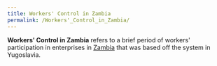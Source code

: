 ```yaml
---
title: Workers' Control in Zambia
permalink: /Workers'_Control_in_Zambia/
---
```


**Workers' Control in Zambia** refers to a brief period of workers'
participation in enterprises in [Zambia](Zambia "wikilink") that was
based off the system in Yugoslavia.